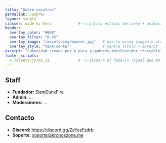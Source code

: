 ```yaml
---
title: "Sobre nosotros"
permalink: /sobre/
layout: single
classes: wide kz-hero            # 👈 activa estilos del hero + animaciones
header:
  overlay_color: "#000"
  overlay_filter: "0.45"
  overlay_image: "/assets/img/banner.jpg"   # usa tu misma imagen o otra
  overlay_style: "text-center"              # centra título + excerpt
excerpt: "Comunidad creada por y para jugadores.<br>Servidor **estable**, **competitivo** y **divertido**."
footer_scripts:
  - /assets/js/kz.js             # 👈 dispara el fade-in (igual que en index)
---
```


## Staff
- **Fundador:** SlamDunkFire  
- **Admin:** …  
- **Moderadores:** …

## Contacto
- **Discord:** https://discord.gg/ZeYesFzdrb  
- **Soporte:** soporte@kronoszone.me